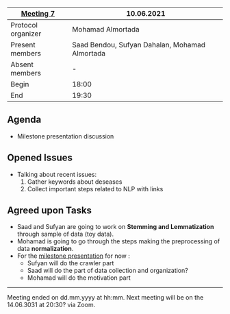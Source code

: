 
[Meeting 7](https://cloud.dahalan.de/index.php/s/Mwy9da2cE3BEQji)           | 10.06.2021
----------------------|-
Protocol organizer    | Mohamad Almortada
Present members       | Saad Bendou, Sufyan Dahalan, Mohamad Almortada
Absent members        | -
Begin                 | 18:00
End                   | 19:30


Agenda 
---
<!-- What do we plan to discuss -->

- Milestone presentation discussion

Opened Issues
---
<!-- What else (if not noted in the Agenda section) did we discuss -->

- Talking about recent issues:
    1. Gather keywords about deseases
    2. Collect important steps related to NLP with links

Agreed upon Tasks
---
- Saad and Sufyan are going to work on **Stemming and Lemmatization** through sample of data (toy data).
- Mohamad is going to go through the steps making the preprocessing of data **normalization**. 
- For the [milestone presentation](https://cryptpad.uni-wuppertal.de/pad/#/2/pad/edit/eSGmfKrOma7ARxDfCl5aebX5/) for now :
    -  Sufyan will do the crawler part
    -   Saad will do the part of data collection and organization?
    -   Mohamad will do the motivation part

---
Meeting ended on dd.mm.yyyy at hh:mm. Next meeting will be on the 14.06.3031 at 20:30? via Zoom.

